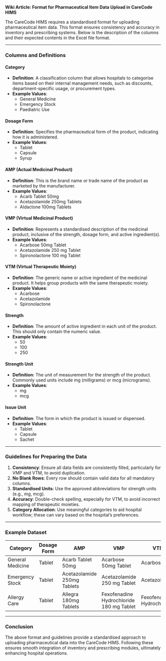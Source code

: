 <html>
<body>
<!--StartFragment--><html><head></head><body><p><strong>Wiki Article: Format for Pharmaceutical Item Data Upload in CareCode HIMS</strong></p>
<p>The CareCode HIMS requires a standardised format for uploading pharmaceutical item data. This format ensures consistency and accuracy in inventory and prescribing systems. Below is the description of the columns and their expected contents in the Excel file format.</p>
<hr>
<h3><strong>Columns and Definitions</strong></h3>
<h4><strong>Category</strong></h4>
<ul>
<li><strong>Definition</strong>: A classification column that allows hospitals to categorise items based on their internal management needs, such as discounts, department-specific usage, or procurement types.</li>
<li><strong>Example Values</strong>:
<ul>
<li>General Medicine</li>
<li>Emergency Stock</li>
<li>Paediatric Use</li>
</ul>
</li>
</ul>
<h4><strong>Dosage Form</strong></h4>
<ul>
<li><strong>Definition</strong>: Specifies the pharmaceutical form of the product, indicating how it is administered.</li>
<li><strong>Example Values</strong>:
<ul>
<li>Tablet</li>
<li>Capsule</li>
<li>Syrup</li>
</ul>
</li>
</ul>
<h4><strong>AMP (Actual Medicinal Product)</strong></h4>
<ul>
<li><strong>Definition</strong>: This is the brand name or trade name of the product as marketed by the manufacturer.</li>
<li><strong>Example Values</strong>:
<ul>
<li>Acarb Tablet 50mg</li>
<li>Acetazolamide 250mg Tablets</li>
<li>Aldactone 100mg Tablets</li>
</ul>
</li>
</ul>
<h4><strong>VMP (Virtual Medicinal Product)</strong></h4>
<ul>
<li><strong>Definition</strong>: Represents a standardised description of the medicinal product, inclusive of the strength, dosage form, and active ingredient(s).</li>
<li><strong>Example Values</strong>:
<ul>
<li>Acarbose 50mg Tablet</li>
<li>Acetazolamide 250 mg Tablet</li>
<li>Spironolactone 100 mg Tablet</li>
</ul>
</li>
</ul>
<h4><strong>VTM (Virtual Therapeutic Moiety)</strong></h4>
<ul>
<li><strong>Definition</strong>: The generic name or active ingredient of the medicinal product. It helps group products with the same therapeutic moiety.</li>
<li><strong>Example Values</strong>:
<ul>
<li>Acarbose</li>
<li>Acetazolamide</li>
<li>Spironolactone</li>
</ul>
</li>
</ul>
<h4><strong>Strength</strong></h4>
<ul>
<li><strong>Definition</strong>: The amount of active ingredient in each unit of the product. This should only contain the numeric value.</li>
<li><strong>Example Values</strong>:
<ul>
<li>50</li>
<li>100</li>
<li>250</li>
</ul>
</li>
</ul>
<h4><strong>Strength Unit</strong></h4>
<ul>
<li><strong>Definition</strong>: The unit of measurement for the strength of the product. Commonly used units include mg (milligrams) or mcg (micrograms).</li>
<li><strong>Example Values</strong>:
<ul>
<li>mg</li>
<li>mcg</li>
</ul>
</li>
</ul>
<h4><strong>Issue Unit</strong></h4>
<ul>
<li><strong>Definition</strong>: The form in which the product is issued or dispensed.</li>
<li><strong>Example Values</strong>:
<ul>
<li>Tablet</li>
<li>Capsule</li>
<li>Sachet</li>
</ul>
</li>
</ul>
<hr>
<h3><strong>Guidelines for Preparing the Data</strong></h3>
<ol>
<li><strong>Consistency</strong>: Ensure all data fields are consistently filled, particularly for VMP and VTM, to avoid duplication.</li>
<li><strong>No Blank Rows</strong>: Every row should contain valid data for all mandatory columns.</li>
<li><strong>Standardised Units</strong>: Use the approved abbreviations for strength units (e.g., mg, mcg).</li>
<li><strong>Accuracy</strong>: Double-check spelling, especially for VTM, to avoid incorrect mapping of therapeutic moieties.</li>
<li><strong>Category Allocation</strong>: Use meaningful categories to aid hospital workflow; these can vary based on the hospital’s preferences.</li>
</ol>
<hr>
<h3><strong>Example Dataset</strong></h3>

Category | Dosage Form | AMP | VMP | VTM | Strength | Strength Unit | Issue Unit
-- | -- | -- | -- | -- | -- | -- | --
General Medicine | Tablet | Acarb Tablet 50mg | Acarbose 50mg Tablet | Acarbose | 50 | mg | Tablet
Emergency Stock | Tablet | Acetazolamide 250mg Tablets | Acetazolamide 250 mg Tablet | Acetazolamide | 250 | mg | Tablet
Allergy Care | Tablet | Allegra 180mg Tablets | Fexofenadine Hydrochloride 180 mg Tablet | Fexofenadine Hydrochloride | 180 | mg | Tablet


<hr>
<h3><strong>Conclusion</strong></h3>
<p>The above format and guidelines provide a standardised approach to uploading pharmaceutical data into the CareCode HIMS. Following these ensures smooth integration of inventory and prescribing modules, ultimately enhancing hospital operations.</p></body></html><!--EndFragment-->
</body>
</html>
